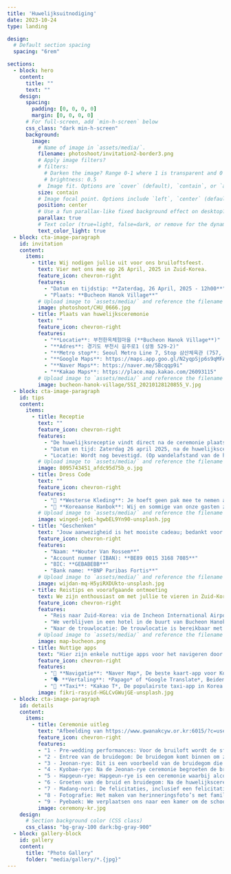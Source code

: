 ```yaml
---
title: 'Huwelijksuitnodiging'
date: 2023-10-24
type: landing

design:
  # Default section spacing
  spacing: "6rem"

sections:
  - block: hero
    content:
      title: ""
      text: ""
    design:
      spacing:
        padding: [0, 0, 0, 0]
        margin: [0, 0, 0, 0]
      # For full-screen, add `min-h-screen` below
      css_class: "dark min-h-screen"
      background:
        image:
          # Name of image in `assets/media/`.
          filename: photoshoot/invitation2-border3.png
          # Apply image filters?
          # filters:
            # Darken the image? Range 0-1 where 1 is transparent and 0 is opaque.
            # brightness: 0.5
          #  Image fit. Options are `cover` (default), `contain`, or `actual` size.
          size: contain
          # Image focal point. Options include `left`, `center` (default), or `right`.
          position: center
          # Use a fun parallax-like fixed background effect on desktop? true/false
          parallax: true
          # Text color (true=light, false=dark, or remove for the dynamic theme color).
          text_color_light: true
  - block: cta-image-paragraph
    id: invitation
    content:
      items:
        - title: Wij nodigen jullie uit voor ons bruiloftsfeest.
          text: Vier met ons mee op 26 April, 2025 in Zuid-Korea.
          feature_icon: chevron-right
          features:
            - "Datum en tijdstip: **Zaterdag, 26 April, 2025 - 12h00**"
            - "Plaats: **Bucheon Hanok Village**"
          # Upload image to `assets/media/` and reference the filename here
          image: photoshoot/CHU_0666.jpg
        - title: Plaats van huwelijksceremonie
          text: ""
          feature_icon: chevron-right
          features:
            - "**Locatie**: 부천한옥체험마을 (**Bucheon Hanok Village**)"
            - "**Adres**: 경기도 부천시 길주로1 (상동 529-2)"
            - "**Metro stop**: Seoul Metro Line 7, Stop 삼산체육관 (757, Samsan Gymnasium), volg de uitgang Exit 5"
            - "**Google Maps**: https://maps.app.goo.gl/N2yqpSjp6s9qMFAp6"
            - "**Naver Maps**: https://naver.me/5Bcqqp9i"
            - "**Kakao Maps**: https://place.map.kakao.com/26093115"
          # Upload image to `assets/media/` and reference the filename here
          image: bucheon-hanok-village/SSI_20210128120855_V.jpg
  - block: cta-image-paragraph
    id: tips
    content:
      items:
        - title: Receptie
          text: ""
          feature_icon: chevron-right
          features:
            - "De huwelijksreceptie vindt direct na de ceremonie plaats."
            - "Datum en tijd: Zaterdag 26 april 2025, na de huwelijksceremonie."
            - "Locatie: Wordt nog bevestigd. (Op wandelafstand van de huwelijksceremonie)"
          # Upload image to `assets/media/` and reference the filename here
          image: 8095743451_afdc95d75b_o.jpg
        - title: Dress Code
          text: ""
          feature_icon: chevron-right
          features:
            - "👔 **Westerse Kleding**: Je hoeft geen pak mee te nemen als dat ongemakkelijk is voor je reis—maar je mag er gerust één dragen! Een nette, casual outfit met een vleugje formaliteit is prima."
            - "👘 **Koreaanse Hanbok**: Wij en sommige van onze gasten zullen traditionele Koreaanse hanboks dragen, maar het is optioneel voor gasten om er één te dragen. Als je er een wilt, zijn populaire verhuurbedrijven voor buitenlanders in de buurt van Bukchon Hanok Village en Gyeongbokgung Station in Seoel—overweeg om van vrijdag tot zondag te huren en vraag om een trouw-hanbok. Er zijn ook verhuurbedrijven in Bucheon, dichtbij de locatie, maar sommige zijn iets meer premium."
          # Upload image to `assets/media/` and reference the filename here
          image: winged-jedi-hgwbEL9Yn90-unsplash.jpg
        - title: "Geschenken"
          text: "Jouw aanwezigheid is het mooiste cadeau; bedankt voor je liefde en steun! In Korea is het gebruikelijk om een geld als cadeau te geven op bruiloften. Als je wilt, kun je een storting doen op onze bankrekening om ons te helpen onze toekomst samen op te bouwen."
          feature_icon: chevron-right
          features:
            - "Naam: **Wouter Van Rossem**" 
            - "Account nummer (IBAN): **BE89 0015 3168 7085**"
            - "BIC: **GEBABEBB**"
            - "Bank name: **BNP Paribas Fortis**"
          # Upload image to `assets/media/` and reference the filename here
          image: wijdan-mq-H5yiRXDUkto-unsplash.jpg
        - title: Reistips en voorafgaande ontmoeting
          text: We zijn enthousiast om met jullie te vieren in Zuid-Korea! Hier is wat handige informatie voor je reisplanning. Meer details volgen snel.
          feature_icon: chevron-right
          features:
            - "Reis naar Zuid-Korea: via de Incheon International Airport (ICN), de belangrijkste luchthaven die Seoul bedient. Kom een dag of twee van tevoren."
            - "We verblijven in een hotel in de buurt van Bucheon Hanok Village. Je kan ons daar al ontmoeten en accommodatie in de buurt te boeken, bijvoorbeeld in The Koryo Hotel of Hotel Polaris in Bucheon-si."
            - "Naar de trouwlocatie: De trouwlocatie is bereikbaar met het openbaar vervoer. (Seoul Metro Line 7, Stop 삼산체육관 (757, Samsan Gymnasium), Exit 5)"
          # Upload image to `assets/media/` and reference the filename here
          image: map-bucheon.png
        - title: Nuttige apps
          text: "Hier zijn enkele nuttige apps voor het navigeren door Korea, zoek ze op in de app store van je apparaat"
          feature_icon: chevron-right
          features:
            - "📍 **Navigatie**: *Naver Map*, De beste kaart-app voor Korea, met nauwkeurige routebeschrijvingen en informatie over het openbaar vervoer."
            - "🗣️ **Vertaling**: *Papago* of *Google Translate*, Beiden werken goed voor algemene vertalingen en tekstherkenning via afbeeldingen. Papago is gespecialiseerd in Koreaanse vertalingen en daardoor soms beter."
            - "🚖 **Taxi**: *Kakao T*, De populairste taxi-app in Korea. Taxi's zijn betaalbaar, en je kunt gemakkelijk een rit aanvragen met je bestemming al ingesteld, wat zorgt voor een zorgeloze ervaring."
          image: fikri-rasyid-HGLCvGWujGE-unsplash.jpg
  - block: cta-image-paragraph
    id: details
    content:
      items:
        - title: Ceremonie uitleg
          text: "Afbeelding van https://www.gwanakcyw.or.kr:6015/?c=user&mcd=gkd0002"
          feature_icon: chevron-right
          features:
          - "1 - Pre-wedding performances: Voor de bruiloft wordt de sfeer in de trouwzaal verhoogd en wordt de aankomende bruiloft aangekondigd. Er zijn optredens van pungmul, nabal, enz."
          - "2 - Entree van de bruidegom: De bruidegom komt binnen om zijn bruid te begroeten."
          - "3 - Jeonan-rye: Dit is een voorbeeld van de bruidegom die met zijn schoonvader naar het huis van de bruid gaat en een gans aan de moeder van de bruid geeft. De gans is een symbool van een belofte om de relatie voor de rest van het leven te behouden zodra een relatie is gevormd. Vroeger werd een levende gans gebruikt, maar tegenwoordig wordt in plaats daarvan een houten gans gebruikt."
          - "4 - Kyobae-rye: Na de Jeonan-rye ceremonie begroeten de bruidegom en de bruid elkaar voor het eerst in de uitnodigingshal, en de bruidegom en de bruid buigen voor elkaar. Met deze Gyobae ceremonie beloven de bruidegom en de bruid samen te leven voor honderd jaar."
          - "5 - Hapgeun-rye: Hapgeun-rye is een ceremonie waarbij alcohol in een beker en een kalebas wordt gegoten en apart wordt gedronken. De kalebas was oorspronkelijk één en werd in tweeën verdeeld, waarna de twee weer één worden, wat de eenheid van het paar symboliseert."
          - "6 - Groeten van de bruid en bruidegom: Na de huwelijksceremonie zijn alle formaliteiten van de huwelijksceremonie voorbij. De bruid en bruidegom drukken hun dankbaarheid uit naar de gasten die hen kwamen bezoeken."
          - "7 - Madang-nori: De felicitaties, inclusief een felicitatiesperformance die is voorbereid door de vrienden van de bruidegom en bruid, samen met samulnori en feestelijke dansen, zullen allemaal samen worden uitgevoerd."
          - "8 - Fotografie: Het maken van herinneringsfoto’s met familie, vrienden en kennissen."
          - "9 - Pyebaek: We verplaatsen ons naar een kamer om de schoonouders en familieleden te begroeten."
          image: ceremony-kr.jpg 
    design:
      # Section background color (CSS class)
      css_class: "bg-gray-100 dark:bg-gray-900"
  - block: gallery-block
    id: gallery 
    content:
      title: "Photo Gallery"
      folder: "media/gallery/*.{jpg}"
---
```


